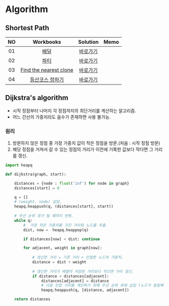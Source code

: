 # Algorithm 

## Shortest Path
|<center>NO|<center>Workbooks|<center>Solution|<center>Memo|
|:---:|:---:|:---:|:---:|
|01|[<center>배달](https://school.programmers.co.kr/learn/courses/30/lessons/12978)|[<center>바로가기](./Solution/배달)|  |
|02|[<center>파티](https://www.acmicpc.net/problem/1238)|[<center>바로가기](./Solution/파티)||
|03|[<center>Find the nearest clone](https://www.hackerrank.com/challenges/find-the-nearest-clone/problem)|[<center>바로가기](./Solution/Find%20the%20nearest%20clone)||
|04|[<center>등산코스 정하기](https://school.programmers.co.kr/learn/courses/30/lessons/118669)|[<center>바로가기](./Solution/등산코스%20정하기)||

## Dijkstra's algorithm
- 시작 정점부터 나머지 각 정점까지의 최단거리를 계산하는 알고리즘.
- 어느 간선의 가중치라도 음수가 존재하면 사용 불가능.

### 원리
1. 방문하지 않은 정점 중 가장 가중치 값이 작은 정점을 방문.(처음 : 시작 정점 방문)
2. 해당 정점을 거쳐서 갈 수 있는 정점의 거리가 이전에 기록한 값보다 작다면 그 거리를 갱신.  


```python
import heapq

def dijkstra(graph, start):

    distances = {node : float('inf') for node in graph}
    distances[start] = 0

    q = []
    # (weight, node) 삽입.
    heapq.heappush(q, (distances[start], start))
    
    # 우선 순위 큐가 빌 때까지 반복.
    while q:
        #  가장 작은 가중치를 가진 거리와 노드를 추출.
        dist, now =  heapq.heappop(q)

        if distances[now] < dist: continue

        for adjacent, weight in graph[now]:
            
            # 갱신한 거리 = 기존 거리 + 인접한 노드의 가중치.
            distance = dist + weight
            
            # 갱신한 거리가 배열의 저장된 거리보다 작으면 거리 갱신.
            if distance < distances[adjacent]:
                distances[adjacent] = distance
                # 다음 인접 거리를 계산하기 위해 우선 순위 큐에 삽입 (노드가 동일해도 일단 저장함)
                heapq.heappush(q, [distance, adjacent])

    return distances

```
